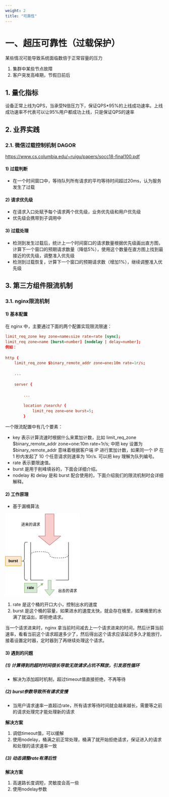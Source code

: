 ```yaml
---
weight: 2
title: "可靠性"
---
```


# 一、超压可靠性（过载保护）

某些情况可能导致系统面临数倍于正常容量的压力

1. 集群中某些节点故障
2. 客户突发高峰期，节假日前后

## 1. 量化指标

设备正常上线为QPS，当承受N倍压力下，保证QPS*95%的上线成功速率。上线成功速率不代表可以让95%用户都成功上线，只是保证QPS的速率

## 2. 业界实践

### 2.1. 微信过载控制机制 DAGOR

https://www.cs.columbia.edu/~ruigu/papers/socc18-final100.pdf

#### 1) 过载判断

- 在一个时间窗口中，等待队列所有请求的平均等待时间超过20ms，认为服务发生了过载

#### 2) 请求优先级

- 在请求入口处赋予每个请求两个优先级，业务优先级和用户优先级
- 优先级会携带到子调用中

#### 3) 过载处理

- 检测到发生过载后，统计上一个时间窗口的请求数量根据优先级画出直方图，计算下一个窗口的预期请求数量（降低5%），使用这个数量在直方图上找到最接近的优先级，调整准入优先级
- 检测到过载恢复，计算下一个窗口的预期请求数（增加1%），继续调整准入优先级

## 3. 第三方组件限流机制

### 3.1. nginx限流机制

#### 1) 基本配置

在 nginx 中，主要通过下面的两个配置实现限流限速：

```conf
limit_req_zone key zone=name:size rate=rate [sync];
limit_req zone=name [burst=number] [nodelay | delay=number];
例如：

http {
    limit_req_zone $binary_remote_addr zone=one:10m rate=1r/s;

    ...

    server {

        ...

        location /search/ {
            limit_req zone=one burst=5;
        }
```

一个限流配置中有几个要素：

- key 表示计算流速时根据什么来累加计数，比如 limit_req_zone $binary_remote_addr zone=one:10m rate=1r/s; 中把 key 设置为 $binary_remote_addr 意味着根据客户端 IP 进行累加计数，如果同一个 IP 在 1 秒内发起了 10 个任意请求则速率为 10r/s. 可以把 key 理解为队列编号。
- rate 表示要限速值。
- burst 是用于削峰填谷的，下面会详细介绍。
- nodelay 和 delay 是和 burst 配合使用的，下面介绍我们的限流机制时会详细解释。

#### 2) 工作原理

- 基于漏桶算法

![](imgs/2024-01-15-01.png)

1. rate 是这个桶的开口大小，控制出水的速度
2. burst 是这个桶的容量，如果进水的速度太快，就会存在桶里，如果桶里的水满了就溢出，即拒绝请求。

当一个请求进来时，nginx 拿当前时间减去上一个请求进来的时间，然后计算当前速率，看看当前这个请求超速多少了，然后得出这个请求应该延迟多久才能放行，接着设置定时器，定时器到了再继续处理这个请求。

#### 3) 遇到的问题

##### (1) 计算得到的超时时间很长导致无效请求占坑不释放，引发恶性循环

- 解决为添加超时机制，超过timeout值直接拒绝，不再等待

##### (2) burst参数导致所有请求变慢

- 当用户请求速率一直超过rate，所有请求等待时间就会越来越长，需要等之前的请求处理完才能处理新的请求

**解决方案**

1. 调低timeout值，可以缓解
2. 使用nodelay，桶满之前正常处理，桶满了就开始拒绝请求，保证进入的请求和处理的请求速率一致

##### (3) 动态调整rate有滞后性

**解决方案**

1. 高速路长度调短，灵敏度会高一些
2. 使用nodelay参数

